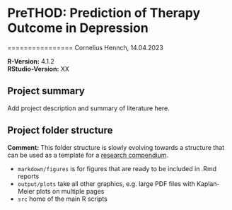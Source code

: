 # PreTHOD: Prediction of Therapy Outcome in Depression

================
Cornelius Hennch, 14.04.2023

**R-Version:** 4.1.2  
**RStudio-Version:** XX

## Project summary

Add project description and summary of literature here.


## Project folder structure

**Comment:** This folder structure is slowly evolving towards a
structure that can be used as a template for a [research
compendium](https://the-turing-way.netlify.app/reproducible-research/compendia.html?highlight=compendium "Research Compendia (The Turing way)").

-   `markdown/figures` is for figures that are ready to be included in
    .Rmd reports
-   `output/plots` take all other graphics, e.g. large PDF files with
    Kaplan-Meier plots on multiple pages
-   `src` home of the main R scripts


